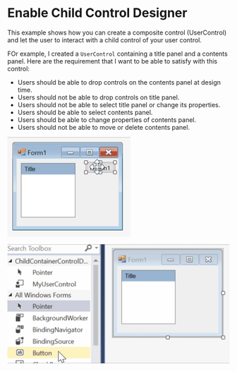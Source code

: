 # Enable Child Control Designer

This example shows how you can create a composite control (UserControl) and let the user to interact with a child control of your user control.

FOr example, I created a `UserControl` containing a title panel and a contents panel. Here are the requirement that I want to be able to satisfy with this control:

- Users should be able to drop controls on the contents panel at design time.
- Users should not be able to drop controls on title panel.
- Users should not be able to select title panel or change its properties.
- Users should be able to select contents panel. 
- Users should be able to change properties of contents panel.
- Users should not be able to move or delete contents panel.

![](1.gif)

![](2.gif)